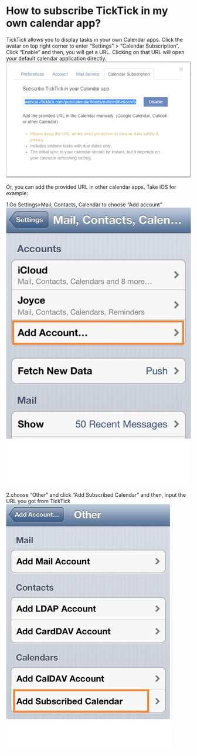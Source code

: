 # How to subscribe TickTick in my own calendar app?
TickTick allows you to display tasks in your own Calendar apps. Click the avatar on top right corner to enter “Settings” > “Calendar Subscription”. Click “Enable” and then, you will get a URL. Clicking on that URL will open your default calendar application directly.
![](../images/image019.png)

Or, you can add the provided URL in other calendar apps. Take iOS for example:

1.Go Settings>Mail, Contacts, Calendar to choose “Add account”
![](../images/image021.jpg)

2.choose “Other” and click “Add Subscribed Calendar” and then, input the URL you got from TickTick
![](../images/image022.jpg)
